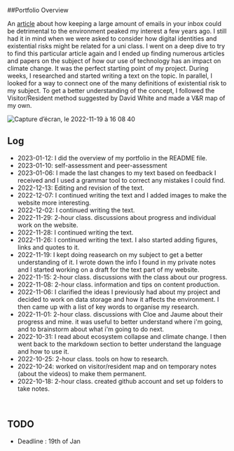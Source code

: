##Portfolio Overview

An [article](https://www.euronews.com/green/2020/04/22/sending-one-less-email-a-day-could-help-reduce-the-carbon-footprint-of-your-inbox) about how keeping a large amount of emails in your inbox could be detrimental to the environment peaked my interest a few years ago. I still had it in mind when we were asked to consider how digital identities and existential risks might be related for a uni class. I went on a deep dive to try to find this particular article again and I ended up finding numerous articles and papers on the subject of how our use of technology has an impact on climate change. It was the perfect starting point of my project. During weeks, I researched and started writing a text on the topic. In parallel, I looked for a way to connect one of the many definitions of existential risk to my subject. To get a better understanding of the concept, I followed the Visitor/Resident method suggested by David White and made a V&R map of my own. 

![Capture d’écran, le 2022-11-19 à 16 08 40](https://user-images.githubusercontent.com/116093725/212174909-dff16e83-18fa-471a-9afb-d1b4128e00e2.png)




## Log

- 2023-01-12: I did the overview of my portfolio in the README file.
- 2023-01-10: self-assessment and peer-assessment
- 2023-01-06: I made the last changes to my text based on feedback I received and I used a grammar tool to correct any mistakes I could find.
- 2022-12-13: Editing and revision of the text.
- 2022-12-07: I continued writing the text and I added images to make the website more interesting.
- 2022-12-02: I continued writing the text.
- 2022-11-29: 2-hour class. discussions about progress and individual work on the website.
- 2022-11-28: I continued writing the text. 
- 2022-11-26: I continued writing the text. I also started adding figures, links and quotes to it. 
- 2022-11-19: I kept doing reasearch on my subject to get a better understanding of it. I wrote down the info I found in my private notes and I started working on a draft for the text part of my website.
- 2022-11-15: 2-hour class. discussions with the class about our progress.
- 2022-11-08: 2-hour class. information and tips on content production.
- 2022-11-06: I clarified the ideas I previously had about my project and decided to work on data storage and how it affects the environment. I then came up with a list of key words to organise my research.
- 2022-11-01: 2-hour class. discussions with Cloe and Jaume about their progress and mine. it was useful to better understand where i'm going, and to brainstorm about what i'm going to do next. 
- 2022-10-31: I read about ecosystem collapse and climate change. I then went back to the markdown section to better understand the language and how to use it.
- 2022-10-25: 2-hour class. tools on how to research.
- 2022-10-24: worked on visitor/resident map and on temporary notes (about the videos) to make them permanent.
- 2022-10-18: 2-hour class. created github account and set up folders to take notes.



<br>

## TODO
- Deadline : 19th of Jan
